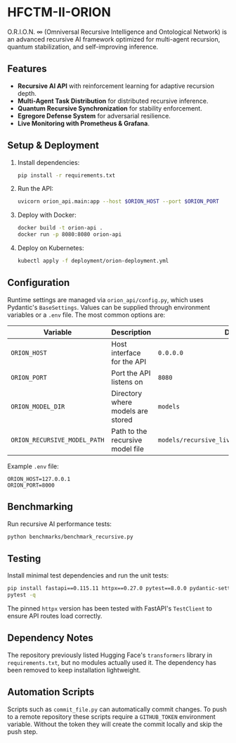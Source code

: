 # HFCTM-II-ORION

O.R.I.O.N. ∞ (Omniversal Recursive Intelligence and Ontological Network) is an advanced recursive AI framework optimized for multi-agent recursion, quantum stabilization, and self-improving inference.

## Features
- **Recursive AI API** with reinforcement learning for adaptive recursion depth.
- **Multi-Agent Task Distribution** for distributed recursive inference.
- **Quantum Recursive Synchronization** for stability enforcement.
- **Egregore Defense System** for adversarial resilience.
- **Live Monitoring with Prometheus & Grafana**.

## Setup & Deployment
1. Install dependencies:
    ```bash
    pip install -r requirements.txt
    ```
2. Run the API:
    ```bash
    uvicorn orion_api.main:app --host $ORION_HOST --port $ORION_PORT
    ```
3. Deploy with Docker:
    ```bash
    docker build -t orion-api .
    docker run -p 8080:8080 orion-api
    ```
4. Deploy on Kubernetes:
    ```bash
    kubectl apply -f deployment/orion-deployment.yml
    ```

## Configuration
Runtime settings are managed via `orion_api/config.py`, which uses
Pydantic's `BaseSettings`.  Values can be supplied through environment
variables or a `.env` file.  The most common options are:

| Variable | Description | Default |
|----------|-------------|---------|
| `ORION_HOST` | Host interface for the API | `0.0.0.0` |
| `ORION_PORT` | Port the API listens on | `8080` |
| `ORION_MODEL_DIR` | Directory where models are stored | `models` |
| `ORION_RECURSIVE_MODEL_PATH` | Path to the recursive model file | `models/recursive_live_optimization_model.zip` |

Example `.env` file:

```env
ORION_HOST=127.0.0.1
ORION_PORT=8000
```

## Benchmarking
Run recursive AI performance tests:
```bash
python benchmarks/benchmark_recursive.py
```

## Testing
Install minimal test dependencies and run the unit tests:
```bash
pip install fastapi==0.115.11 httpx==0.27.0 pytest==8.0.0 pydantic-settings==2.10.1
pytest -q
```
The pinned `httpx` version has been tested with FastAPI's `TestClient` to ensure
API routes load correctly.

## Dependency Notes
The repository previously listed Hugging Face's `transformers` library in
`requirements.txt`, but no modules actually used it. The dependency has been
removed to keep installation lightweight.

## Automation Scripts
Scripts such as `commit_file.py` can automatically commit changes. To push to a
remote repository these scripts require a `GITHUB_TOKEN` environment variable.
Without the token they will create the commit locally and skip the push step.
